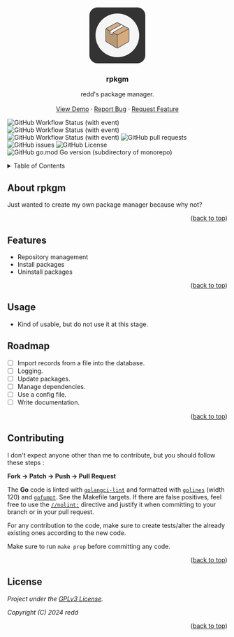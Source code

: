 <a name="readme-top"></a>

<!-- PROJECT LOGO -->
<br />
<div align="center">
  <a href="https://github.com/redds-be/rpkgm">
    <img src=".github/rpkgm_logo.svg" alt="Logo" width="128" height="128">
  </a>

<h3 align="center">rpkgm</h3>

  <p align="center">
    redd's package manager.
    <br />
    <br />
    <a href="#">View Demo</a>
    ·
    <a href="https://github.com/redds-be/rpkgm/issues">Report Bug</a>
    ·
    <a href="https://github.com/redds-be/rpkgm/issues">Request Feature</a>
  </p>
</div>

<!-- PROJECT SHIELDS -->
![GitHub Workflow Status (with event)](https://img.shields.io/github/actions/workflow/status/redds-be/rpkgm/golangci-lint.yml?label=Golangci-lint)
![GitHub Workflow Status (with event)](https://img.shields.io/github/actions/workflow/status/redds-be/rpkgm/gotest.yml?label=Go%20test)
![GitHub Workflow Status (with event)](https://img.shields.io/github/actions/workflow/status/redds-be/rpkgm/gobuild.yml?label=Go%20build)
![GitHub pull requests](https://img.shields.io/github/issues-pr/redds-be/rpkgm)
![GitHub issues](https://img.shields.io/github/issues/redds-be/rpkgm)
![GitHub License](https://img.shields.io/github/license/redds-be/rpkgm)
![GitHub go.mod Go version (subdirectory of monorepo)](https://img.shields.io/github/go-mod/go-version/redds-be/rpkgm)

<!-- TABLE OF CONTENTS -->
<details>
  <summary>Table of Contents</summary>
  <ol>
    <li><a href="#about-the-project">About The Project</a></li>
    <li><a href="#features">Features</a></li>
    <li><a href="#usage">Usage</a></li>
    <li><a href="#roadmap">Roadmap</a></li>
    <li><a href="#contributing">Contributing</a></li>
    <li><a href="#license">License</a></li>
  </ol>
</details>

<!-- ABOUT THE PROJECT -->
## About rpkgm

Just wanted to create my own package manager because why not?

<p align="right">(<a href="#readme-top">back to top</a>)</p>

## Features

- Repository management
- Install packages
- Uninstall packages

<p align="right">(<a href="#readme-top">back to top</a>)</p>

<!-- USAGE EXAMPLES -->
## Usage

- Kind of usable, but do not use it at this stage.

<!-- ROADMAP -->
## Roadmap

- [ ] Import records from a file into the database.
- [ ] Logging.
- [ ] Update packages.
- [ ] Manage dependencies.
- [ ] Use a config file.
- [ ] Write documentation.

<p align="right">(<a href="#readme-top">back to top</a>)</p>

<!-- CONTRIBUTING -->
## Contributing

I don't expect anyone other than me to contribute, but you should follow these steps :

**Fork -> Patch -> Push -> Pull Request**

The **Go** code is linted with [`golangci-lint`](https://golangci-lint.run) and
formatted with [`golines`](https://github.com/segmentio/golines) (width 120) and
[`gofumpt`](https://github.com/mvdan/gofumpt). See the Makefile targets.
If there are false positives, feel free to use the
[`//nolint:`](https://golangci-lint.run/usage/false-positives/#nolint-directive) directive
and justify it when committing to your branch or in your pull request.

For any contribution to the code, make sure to create tests/alter the already existing ones according to the new code.

Make sure to run `make prep` before committing any code.

<p align="right">(<a href="#readme-top">back to top</a>)</p>

<!-- LICENSE -->
## License

*Project under the [GPLv3 License](https://www.gnu.org/licenses/gpl-3.0.html).*

*Copyright (C) 2024 redd*

<p align="right">(<a href="#readme-top">back to top</a>)</p>

